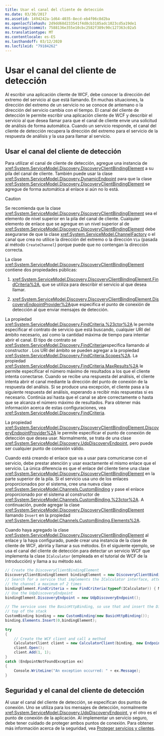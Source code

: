 ```yaml
---
title: Usar el canal del cliente de detección
ms.date: 03/30/2017
ms.assetid: 1494242a-1d64-4035-8ecd-eb4f06c8d2ba
ms.openlocfilehash: 2d9dd68d233541f4d8cb3185adc1023cd5a19de1
ms.sourcegitcommit: 7588136e355e10cbc2582f389c90c127363c02a5
ms.translationtype: MT
ms.contentlocale: es-ES
ms.lasthandoff: 03/12/2020
ms.locfileid: "79184262"
---
```

# <a name="using-the-discovery-client-channel"></a>Usar el canal del cliente de detección
Al escribir una aplicación cliente de WCF, debe conocer la dirección del extremo del servicio al que está llamando. En muchas situaciones, la dirección del extremo de un servicio no se conoce de antemano o la dirección del servicio cambia con el tiempo. El canal del cliente de detección le permite escribir una aplicación cliente de WCF y describir el servicio al que desea llamar para que el canal de cliente envíe una solicitud de análisis de forma automática. Cuando un servicio responde, el canal del cliente de detección recupera la dirección del extremo para el servicio de la respuesta de análisis y la usa para llamar al servicio.  
  
## <a name="using-the-discovery-client-channel"></a>Usar el canal del cliente de detección  
 Para utilizar el canal de cliente de detección, agregue una instancia de <xref:System.ServiceModel.Discovery.DiscoveryClientBindingElement> a su pila del canal de cliente. También puede usar la clase <xref:System.ServiceModel.Discovery.DynamicEndpoint> para que la clase <xref:System.ServiceModel.Discovery.DiscoveryClientBindingElement> se agregue de forma automática al enlace si aún no lo está.  
  
> [!CAUTION]
> Se recomienda que la clase <xref:System.ServiceModel.Discovery.DiscoveryClientBindingElement> sea el elemento de nivel superior en la pila del canal de cliente. Cualquier elemento de enlace que se agregue en un nivel superior al de <xref:System.ServiceModel.Discovery.DiscoveryClientBindingElement> debe asegurarse de que la clase <xref:System.ServiceModel.ChannelFactory> o el canal que crea no utilice la dirección del extremo o la dirección `Via` (pasada al método `CreateChannel`) porque puede que no contengan la dirección correcta.  
  
 La clase <xref:System.ServiceModel.Discovery.DiscoveryClientBindingElement> contiene dos propiedades públicas:  
  
1. <xref:System.ServiceModel.Discovery.DiscoveryClientBindingElement.FindCriteria%2A>, que se utiliza para describir el servicio al que desea llamar.  
  
2. <xref:System.ServiceModel.Discovery.DiscoveryClientBindingElement.DiscoveryEndpointProvider%2A>que especifica el punto de conexión de detección al que enviar mensajes de detección.  
  
 La propiedad <xref:System.ServiceModel.Discovery.FindCriteria.%23ctor%2A> le permite especificar el contrato de servicio que está buscando, cualquier URI del ámbito necesario, así como la cantidad máxima de tiempo para intentar abrir el canal. El tipo de contrato se <xref:System.ServiceModel.Discovery.FindCriteria>especifica llamando al constructor . Los URI del ámbito se pueden agregar a la propiedad <xref:System.ServiceModel.Discovery.FindCriteria.Scopes%2A>. La propiedad <xref:System.ServiceModel.Discovery.FindCriteria.MaxResults%2A> le permite especificar el número máximo de resultados a los que el cliente intenta conectarse. Cuando se recibe una respuesta del análisis, el cliente intenta abrir el canal mediante la dirección del punto de conexión de la respuesta del análisis. Si se produce una excepción, el cliente pasa a la siguiente respuesta del análisis, esperando a recibir más respuestas si es necesario. Continúa así hasta que el canal se abre correctamente o hasta que se alcanza el número máximo de resultados. Para obtener más información acerca de estas configuraciones, vea <xref:System.ServiceModel.Discovery.FindCriteria>.  
  
 La propiedad <xref:System.ServiceModel.Discovery.DiscoveryClientBindingElement.DiscoveryEndpointProvider%2A> le permite especificar el punto de conexión de detección que desea usar. Normalmente, se trata de una clase <xref:System.ServiceModel.Discovery.UdpDiscoveryEndpoint>, pero puede ser cualquier punto de conexión válido.  
  
 Cuando está creando el enlace que va a usar para comunicarse con el servicio, debe prestar atención y usar exactamente el mismo enlace que el servicio. La única diferencia es que el enlace del cliente tiene una clase <xref:System.ServiceModel.Discovery.DiscoveryClientBindingElement> en la parte superior de la pila. Si el servicio usa uno de los enlaces proporcionados por el sistema, cree una nueva clase <xref:System.ServiceModel.Channels.CustomBinding> y pase el enlace proporcionado por el sistema al constructor de <xref:System.ServiceModel.Channels.CustomBinding.%23ctor%2A>. A continuación, puede agregar la clase <xref:System.ServiceModel.Discovery.DiscoveryClientBindingElement> llamando `Insert` en la propiedad <xref:System.ServiceModel.Channels.CustomBinding.Elements%2A>.  
  
 Cuando haya agregado la clase <xref:System.ServiceModel.Discovery.DiscoveryClientBindingElement> al enlace y la haya configurado, puede crear una instancia de la clase de cliente de WCF, abrirla y llamar a sus métodos. En el siguiente ejemplo, se usa el canal del cliente de detección para detectar un servicio WCF que implementa la clase `ICalculator` (empleada en el tutorial de WCF de la Introducción) y llama a su método `Add`.  
  
```csharp
// Create the DiscoveryClientBindingElement  
DiscoveryClientBindingElement bindingElement = new DiscoveryClientBindingElement();  
// Search for a service that implements the ICalculator interface, attempting to open  
// the channel a maximum of 2 times  
bindingElement.FindCriteria = new FindCriteria(typeof(ICalculator)) { MaxResults = 2 };  
// Use the UdpDiscoveryEndpoint  
bindingElement.DiscoveryEndpoint = new UdpDiscoveryEndpoint();  
  
// The service uses the BasicHttpBinding, so use that and insert the DiscoveryClientBindingElement at the
// top of the stack  
CustomBinding binding = new CustomBinding(new BasicHttpBinding());  
binding.Elements.Insert(0,bindingElement);  
  
try  
{  
    // Create the WCF client and call a method  
    CalculatorClient client = new CalculatorClient(binding, new EndpointAddress("http://schemas.microsoft.com/dynamic"));  
    client.Open();  
    client.Add(1, 1);  
}  
catch (EndpointNotFoundException ex)  
{  
    Console.WriteLine("An exception occurred: " + ex.Message);  
}  
```  
  
## <a name="security-and-the-discovery-client-channel"></a>Seguridad y el canal del cliente de detección  
 Al usar el canal del cliente de detección, se especifican dos puntos de conexión. Uno se utiliza para los mensajes de detección, normalmente <xref:System.ServiceModel.Discovery.UdpDiscoveryEndpoint>, y el otro es el punto de conexión de la aplicación. Al implementar un servicio seguro, debe tener cuidado de proteger ambos puntos de conexión. Para obtener más información acerca de la seguridad, vea [Proteger servicios y clientes](../../../../docs/framework/wcf/feature-details/securing-services-and-clients.md).
